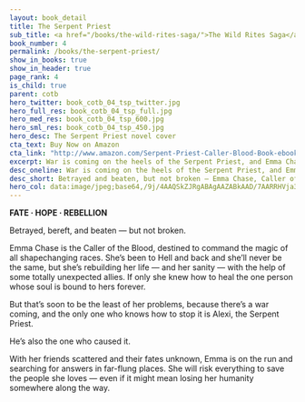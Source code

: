 ```yaml
---
layout: book_detail
title: The Serpent Priest
sub_title: <a href="/books/the-wild-rites-saga/">The Wild Rites Saga</a> · Book 4
book_number: 4
permalink: /books/the-serpent-priest/
show_in_books: true
show_in_header: true
page_rank: 4
is_child: true
parent: cotb
hero_twitter: book_cotb_04_tsp_twitter.jpg
hero_full_res: book_cotb_04_tsp_full.jpg
hero_med_res: book_cotb_04_tsp_600.jpg
hero_sml_res: book_cotb_04_tsp_450.jpg
hero_desc: The Serpent Priest novel cover
cta_text: Buy Now on Amazon
cta_link: "http://www.amazon.com/Serpent-Priest-Caller-Blood-Book-ebook/dp/B01B2PHE14/"
excerpt: War is coming on the heels of the Serpent Priest, and Emma Chase, Caller of the Blood, will risk everything to save the people she loves.
desc_oneline: War is coming on the heels of the Serpent Priest, and Emma Chase, Caller of the Blood, will risk everything to save the people she loves.
desc_short: Betrayed and beaten, but not broken — Emma Chase, Caller of the Blood, has been to Hell and back and she’ll never be the same. But that’s soon to be the least of her problems, because there’s a war coming, and the only one who knows how to stop it is Alexi, the Serpent Priest. Because he caused it.
hero_col: data:image/jpeg;base64,/9j/4AAQSkZJRgABAgAAZABkAAD/7AARRHVja3kAAQAEAAAAPAAA/+4ADkFkb2JlAGTAAAAAAf/bAIQABgQEBAUEBgUFBgkGBQYJCwgGBggLDAoKCwoKDBAMDAwMDAwQDA4PEA8ODBMTFBQTExwbGxscHx8fHx8fHx8fHwEHBwcNDA0YEBAYGhURFRofHx8fHx8fHx8fHx8fHx8fHx8fHx8fHx8fHx8fHx8fHx8fHx8fHx8fHx8fHx8fHx8f/8AAEQgABgAEAwERAAIRAQMRAf/EAGEAAQAAAAAAAAAAAAAAAAAAAAYBAQEAAAAAAAAAAAAAAAAAAAEFEAACAAUFAAAAAAAAAAAAAAAREgATFAUVIQMzFhcRAAADCQAAAAAAAAAAAAAAAAAxEgERkaECIjITBP/aAAwDAQACEQMRAD8AH19u86bF3Dqbuk/ZGRAlnlp21MDqFHcKGzpViyRRH//Z
---
```


__FATE &middot; HOPE &middot; REBELLION__

Betrayed, bereft, and beaten &mdash; but not broken.

Emma Chase is the Caller of the Blood, destined to command the magic of all shapechanging races. She’s been to Hell and back and she’ll never be the same, but she’s rebuilding her life &mdash; and her sanity &mdash; with the help of some totally unexpected allies. If only she knew how to heal the one person whose soul is bound to hers forever.

But that’s soon to be the least of her problems, because there’s a war coming, and the only one who knows how to stop it is Alexi, the Serpent Priest.

He’s also the one who caused it.

With her friends scattered and their fates unknown, Emma is on the run and searching for answers in far-flung places. She will risk everything to save the people she loves &mdash; even if it might mean losing her humanity somewhere along the way.